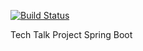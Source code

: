 [![Build Status](https://travis-ci.com/odec12/TechTalk.svg?branch=master)](https://travis-ci.com/odec12/TechTalk)

Tech Talk Project Spring Boot
